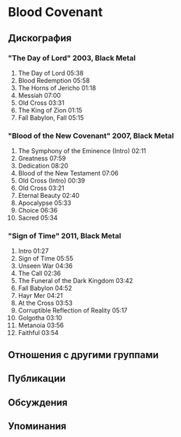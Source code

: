 # Blood Covenant



## Дискография

### "The Day of Lord" 2003, Black Metal

1.	 The Day of Lord	05:38	 
2.	 Blood Redemption	05:58	 
3.	 The Horns of Jericho	01:18	 
4.	 Messiah	07:00	 
5.	 Old Cross	03:31	 
6.	 The King of Zion	01:15	 
7.	 Fall Babylon, Fall	05:15	

### "Blood of the New Covenant" 2007, Black Metal

1.	 The Symphony of the Eminence (Intro)	02:11	 
2.	 Greatness	07:59	 
3.	 Dedication	08:20	 
4.	 Blood of the New Testament	07:06	 
5.	 Old Cross (Intro)	00:39	 
6.	 Old Cross	03:21	 
7.	 Eternal Beauty	02:40	 
8.	 Apocalypse	05:33	 
9.	 Choice	06:36	 
10.	 Sacred	05:34	

### "Sign of Time" 2011, Black Metal

1.	 Intro	01:27
2.	 Sign of Time	05:55
3.	 Unseen War	04:36
4.	 The Call	02:36
5.	 The Funeral of the Dark Kingdom	03:42
6.	 Fall Babylon	04:52
7.	 Hayr Mer	04:21	
8.	 At the Cross	03:53	 
9.	 Corruptible Reflection of Reality	05:17	 
10.	 Golgotha	03:10	 
11.	 Metanoia	03:56	 
12.	 Faithful	03:54	


## Отношения с другими группами


## Публикации


## Обсуждения


## Упоминания

